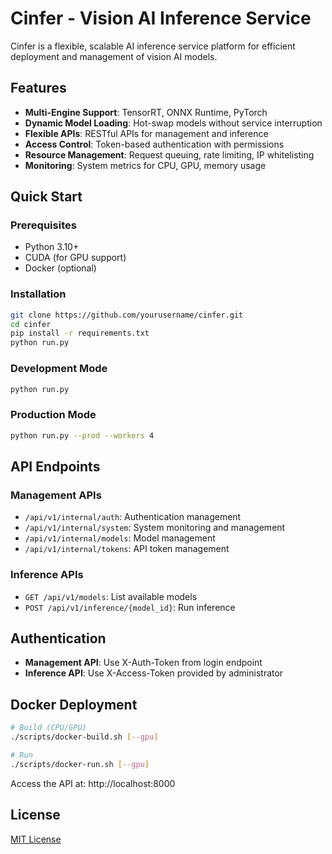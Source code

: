 # Cinfer - Vision AI Inference Service

Cinfer is a flexible, scalable AI inference service platform for efficient deployment and management of vision AI models.

## Features

- **Multi-Engine Support**: TensorRT, ONNX Runtime, PyTorch
- **Dynamic Model Loading**: Hot-swap models without service interruption
- **Flexible APIs**: RESTful APIs for management and inference
- **Access Control**: Token-based authentication with permissions
- **Resource Management**: Request queuing, rate limiting, IP whitelisting
- **Monitoring**: System metrics for CPU, GPU, memory usage

## Quick Start

### Prerequisites
- Python 3.10+
- CUDA (for GPU support)
- Docker (optional)

### Installation
```bash
git clone https://github.com/yourusername/cinfer.git
cd cinfer
pip install -r requirements.txt
python run.py
```

### Development Mode
```bash
python run.py
```

### Production Mode
```bash
python run.py --prod --workers 4
```

## API Endpoints

### Management APIs
- `/api/v1/internal/auth`: Authentication management
- `/api/v1/internal/system`: System monitoring and management
- `/api/v1/internal/models`: Model management
- `/api/v1/internal/tokens`: API token management

### Inference APIs
- `GET /api/v1/models`: List available models
- `POST /api/v1/inference/{model_id}`: Run inference

## Authentication

- **Management API**: Use X-Auth-Token from login endpoint
- **Inference API**: Use X-Access-Token provided by administrator

## Docker Deployment

```bash
# Build (CPU/GPU)
./scripts/docker-build.sh [--gpu]

# Run
./scripts/docker-run.sh [--gpu]
```

Access the API at: http://localhost:8000

## License

[MIT License](LICENSE)
